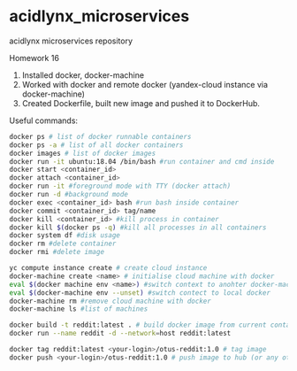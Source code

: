 # acidlynx_microservices
acidlynx microservices repository

Homework 16

1. Installed docker, docker-machine
2. Worked with docker and remote docker (yandex-cloud instance via docker-machine)
3. Created Dockerfile, built new image and pushed it to DockerHub.

Useful commands:

```bash
docker ps # list of docker runnable containers
docker ps -a # list of all docker containers
docker images # list of docker images
docker run -it ubuntu:18.04 /bin/bash #run container and cmd inside
docker start <container_id>
docker attach <container_id>
docker run -it #foreground mode with TTY (docker attach)
docker run -d #background mode
docker exec <container_id> bash #run bash inside container
docker commit <container_id> tag/name
docker kill <container_id> #kill process in container
docker kill $(docker ps -q) #kill all processes in all containers
docker system df #disk usage
docker rm #delete container
docker rmi #delete image

yc compute instance create # create cloud instance
docker-machine create <name> # initialise cloud machine with docker
eval $(docker machine env <name>) #switch context to anohter docker-machine instance
eval $(docker-machine env --unset) #switch contect to local docker
docker-machine rm #remove cloud machine with docker
docker-machine ls #list of machines

docker build -t reddit:latest . # build docker image from current container
docker run --name reddit -d --network=host reddit:latest

docker tag reddit:latest <your-login>/otus-reddit:1.0 # tag image
docker push <your-login>/otus-reddit:1.0 # push image to hub (or any other repo)


```
